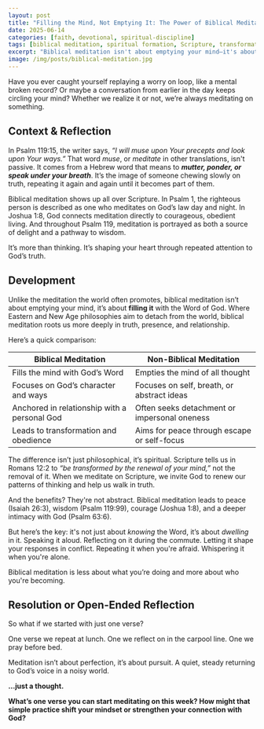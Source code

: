 ```yaml
---
layout: post
title: "Filling the Mind, Not Emptying It: The Power of Biblical Meditation"
date: 2025-06-14
categories: [faith, devotional, spiritual-discipline]
tags: [biblical meditation, spiritual formation, Scripture, transformation, peace, wisdom, Psalm 119]
excerpt: "Biblical meditation isn't about emptying your mind—it's about filling it with God's truth. Learn how Scripture defines meditation and how it transforms the heart."
image: /img/posts/biblical-meditation.jpg
---
```


Have you ever caught yourself replaying a worry on loop, like a mental broken record? Or maybe a conversation from earlier in the day keeps circling your mind? Whether we realize it or not, we’re always meditating on something.

## Context & Reflection

In Psalm 119:15, the writer says, *“I will muse upon Your precepts and look upon Your ways.”* That word *muse*, or *meditate* in other translations, isn't passive. It comes from a Hebrew word that means to ***mutter, ponder, or speak under your breath***. It’s the image of someone chewing slowly on truth, repeating it again and again until it becomes part of them.

Biblical meditation shows up all over Scripture. In Psalm 1, the righteous person is described as one who meditates on God’s law day and night. In Joshua 1:8, God connects meditation directly to courageous, obedient living. And throughout Psalm 119, meditation is portrayed as both a source of delight and a pathway to wisdom.

It’s more than thinking. It’s shaping your heart through repeated attention to God’s truth.

## Development

Unlike the meditation the world often promotes, biblical meditation isn’t about emptying your mind, it’s about **filling it** with the Word of God. Where Eastern and New Age philosophies aim to detach from the world, biblical meditation roots us more deeply in truth, presence, and relationship.

Here’s a quick comparison:

| **Biblical Meditation**                         | **Non-Biblical Meditation**                   |
|--------------------------------------------------|------------------------------------------------|
| Fills the mind with God’s Word                  | Empties the mind of all thought                |
| Focuses on God’s character and ways             | Focuses on self, breath, or abstract ideas     |
| Anchored in relationship with a personal God    | Often seeks detachment or impersonal oneness  |
| Leads to transformation and obedience           | Aims for peace through escape or self-focus   |

The difference isn’t just philosophical, it’s spiritual. Scripture tells us in Romans 12:2 to *“be transformed by the renewal of your mind,”* not the removal of it. When we meditate on Scripture, we invite God to renew our patterns of thinking and help us walk in truth.

And the benefits? They're not abstract. Biblical meditation leads to peace (Isaiah 26:3), wisdom (Psalm 119:99), courage (Joshua 1:8), and a deeper intimacy with God (Psalm 63:6).

But here’s the key: it's not just about *knowing* the Word, it’s about *dwelling* in it. Speaking it aloud. Reflecting on it during the commute. Letting it shape your responses in conflict. Repeating it when you're afraid. Whispering it when you're alone.

Biblical meditation is less about what you’re doing and more about who you're becoming.

## Resolution or Open-Ended Reflection

So what if we started with just one verse?

One verse we repeat at lunch. One we reflect on in the carpool line. One we pray before bed.

Meditation isn’t about perfection, it’s about pursuit. A quiet, steady returning to God’s voice in a noisy world.

**…just a thought.**

**What’s one verse you can start meditating on this week? How might that simple practice shift your mindset or strengthen your connection with God?**
